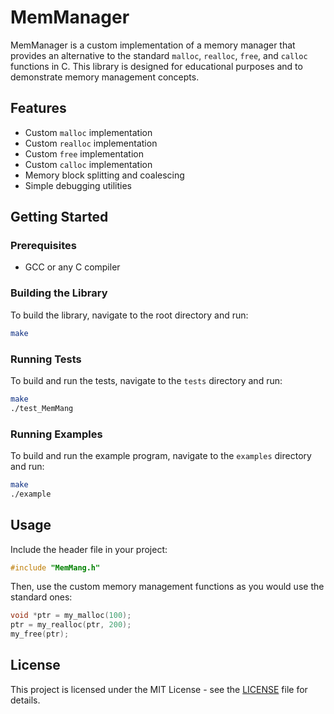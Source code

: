# MemManager

MemManager is a custom implementation of a memory manager that provides an alternative to the standard `malloc`, `realloc`, `free`, and `calloc` functions in C. This library is designed for educational purposes and to demonstrate memory management concepts.

## Features

- Custom `malloc` implementation
- Custom `realloc` implementation
- Custom `free` implementation
- Custom `calloc` implementation
- Memory block splitting and coalescing
- Simple debugging utilities

## Getting Started

### Prerequisites

- GCC or any C compiler

### Building the Library

To build the library, navigate to the root directory and run:

```sh
make
```

### Running Tests

To build and run the tests, navigate to the `tests` directory and run:

```sh
make
./test_MemMang
```

### Running Examples

To build and run the example program, navigate to the `examples` directory and run:

```sh
make
./example
```

## Usage

Include the header file in your project:

```c
#include "MemMang.h"
```

Then, use the custom memory management functions as you would use the standard ones:

```c
void *ptr = my_malloc(100);
ptr = my_realloc(ptr, 200);
my_free(ptr);
```

## License

This project is licensed under the MIT License - see the [LICENSE](LICENSE) file for details.
